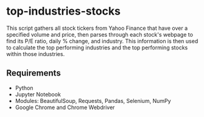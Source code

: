# top-industries-stocks
This script gathers all stock tickers from Yahoo Finance that have over a specified volume and price, then parses through each stock's webpage to find its P/E ratio, daily % change, and industry. This information is then used to calculate the top performing industries and the top performing stocks within those industries.

## Requirements
- Python
- Jupyter Notebook
- Modules: BeautifulSoup, Requests, Pandas, Selenium, NumPy
- Google Chrome and Chrome Webdriver
